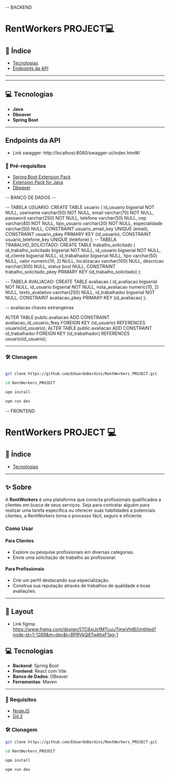 -- BACKEND

# RentWorkers PROJECT💻

## 📌 Índice
- [Tecnologias](#technologies)   
- [Endpoints da API](#routes)  

---



---

## 💻 Tecnologias
- **Java**  
- **Dbeaver**  
- **Spring Boot**
 

---

## Endpoints da API

- Link swagger: http://localhost:8080/swagger-ui/index.html#/


### 🔧 Pré-requisitos
- [Spring Boot Extension Pack](https://github.com/)  
- [Extension Pack for Java](https://github.com/)  
- [Dbeaver](https://github.com/)  

-- BANCO DE DADOS -- 

-- TABELA USUARIO:
  CREATE TABLE usuario (
	id_usuario bigserial NOT NULL,
	username varchar(50) NOT NULL,
	email varchar(70) NOT NULL,
	password varchar(250) NOT NULL,
	telefone varchar(50) NULL,
	cep varchar(40) NOT NULL,
	tipo_usuario varchar(20) NOT NULL,
	especialidade varchar(50) NULL,
	CONSTRAINT usuario_email_key UNIQUE (email),
	CONSTRAINT usuario_pkey PRIMARY KEY (id_usuario),
	CONSTRAINT usuario_telefone_key UNIQUE (telefone)
);
-- TABELA TRABALHO_SOLICITADO:
  CREATE TABLE trabalho_solicitado (
	id_trabalho_solicitado bigserial NOT NULL,
	id_usuario bigserial NOT NULL,
	id_cliente bigserial NULL,
	id_trabalhador bigserial NULL,
	tipo varchar(50) NULL,
	valor numeric(10, 2) NULL,
	localizacao varchar(100) NULL,
	descricao varchar(300) NULL,
	status bool NULL,
	CONSTRAINT trabalho_solicitado_pkey PRIMARY KEY (id_trabalho_solicitado)
);

-- TABELA AVALIACAO: 
  CREATE TABLE avaliacao (
	id_avaliacao bigserial NOT NULL,
	id_usuario bigserial NOT NULL,
	nota_avaliacao numeric(10, 2) NULL,
	texto_avaliativo varchar(250) NULL,
	id_trabalhador bigserial NOT NULL,
	CONSTRAINT avaliacao_pkey PRIMARY KEY (id_avaliacao)
  );

 -- avaliacao chaves estrangeiras

 ALTER TABLE public.avaliacao ADD CONSTRAINT avaliacao_id_usuario_fkey FOREIGN KEY (id_usuario) REFERENCES usuario(id_usuario);
 ALTER TABLE public.avaliacao ADD CONSTRAINT id_trabalhador FOREIGN KEY (id_trabalhador) REFERENCES usuario(id_usuario);

----------------

### 🛠️ Clonagem

```bash

git clone https://github.com/EduardoBardini/RentWorkers_PROJECT.git

cd RentWorkers_PROJECT

npm install

npm run dev

````
-- FRONTEND

# RentWorkers PROJECT 💻

## 📌 Índice
- [Tecnologias](#technologies)

---
## ✨ Sobre
A **RentWorkers** é uma plataforma que conecta profissionais qualificados a clientes em busca de seus serviços. Seja para contratar alguém para realizar uma tarefa específica ou oferecer suas habilidades a potenciais clientes, a RentWorkers torna o processo fácil, seguro e eficiente.

### Como Usar  

#### Para Clientes
- Explore ou pesquise profissionais em diversas categorias.   
- Envie uma solicitação de trabalho ao profissional.  
#### Para Profissionais
- Crie um perfil destacando sua especialização.
- Construa sua reputação através de trabalhos de qualidade e boas avaliações.  

---

## 🎨 Layout

- Link figma: https://www.figma.com/design/5TC6xiJcfMTcuiJTmwVhtB/Untitled?node-id=1-1268&m=dev&t=BPRVkQ8TwAhxF1ag-1

## 💻 Tecnologias

- **Backend**: Spring Boot  
- **Frontend**: React com Vite  
- **Banco de Dados**: DBeaver  
- **Ferramentas**: Maven  

---


### 🔧 Requisitos
- [NodeJS](https://github.com/)  
- [Git 2](https://github.com/)  

### 🛠️ Clonagem

```bash
git clone https://github.com/EduardoBardini/RentWorkers_PROJECT.git

cd RentWorkers_PROJECT

npm install

npm run dev

````






